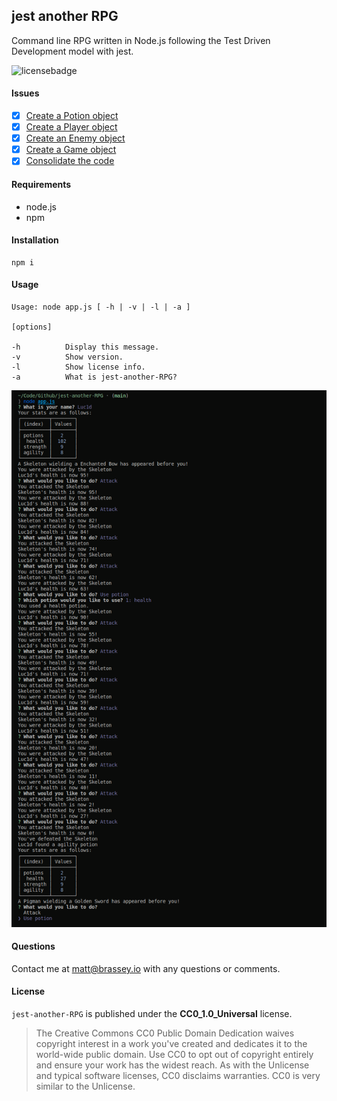 ## jest another RPG

Command line RPG written in Node.js following the Test Driven Development model with jest.

![licensebadge](https://img.shields.io/badge/license-CC0_1.0_Universal-blue)

#### Issues

- [x] [Create a Potion object](https://github.com/MBrassey/PortfolioGenerator/issues/1)
- [x] [Create a Player object](https://github.com/MBrassey/PortfolioGenerator/issues/2)
- [x] [Create an Enemy object](https://github.com/MBrassey/PortfolioGenerator/issues/3)
- [x] [Create a Game object](https://github.com/MBrassey/PortfolioGenerator/issues/4)
- [x] [Consolidate the code](https://github.com/MBrassey/PortfolioGenerator/issues/5)

#### Requirements

- node.js
- npm

#### Installation

    npm i

#### Usage

    Usage: node app.js [ -h | -v | -l | -a ]

    [options]

    -h          Display this message.
    -v          Show version.
    -l          Show license info.
    -a          What is jest-another-RPG?

[<p align="center"><img src="lib/Preview.png">](https://brassey.io/)

#### Questions

Contact me at [matt@brassey.io](mailto:matt@brassey.io) with any questions or comments.

#### License

`jest-another-RPG` is published under the **CC0_1.0_Universal** license.

> The Creative Commons CC0 Public Domain Dedication waives copyright interest in a work you've created and dedicates it to the world-wide public domain. Use CC0 to opt out of copyright entirely and ensure your work has the widest reach. As with the Unlicense and typical software licenses, CC0 disclaims warranties. CC0 is very similar to the Unlicense.
